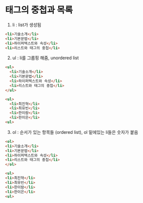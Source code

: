 # 태그의 중첩과 목록

1. li : list가 생성됨
``` html
<li>기술소개</li>
<li>기본문법</li>
<li>하이퍼텍스트와 속성</li>
<li>리스트와 태그의 중첩</li>
```

2. ul : li를 그룹핑 해줌, unordered list
``` html
<ul>
  <li>기술소개</li>
  <li>기본문법</li>
  <li>하이퍼텍스트와 속성</li>
  <li>리스트와 태그의 중첩</li>
</ul>

<ul>
  <li>최진혁</li>
  <li>최유빈</li>
  <li>한이람</li>
  <li>한이은</li>
<ul>
```

3. ol : 순서가 있는 항목들 (ordered list), ol 밑에있는 li들은 숫자가 붙음
``` html
<ol>
<li>기술소개</li>
<li>기본문법</li>
<li>하이퍼텍스트와 속성</li>
<li>리스트와 태그의 중첩</li>
</ol>

<ul>
<li>최진혁</li>
<li>최유빈</li>
<li>한이람</li>
<li>한이은</li>
<ul>
```
